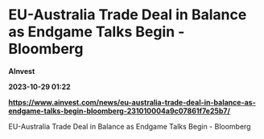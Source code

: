 # EU-Australia Trade Deal in Balance as Endgame Talks Begin - Bloomberg
**AInvest**

**2023-10-29 01:22**

**https://www.ainvest.com/news/eu-australia-trade-deal-in-balance-as-endgame-talks-begin-bloomberg-231010004a9c07861f7e25b7/**

EU-Australia Trade Deal in Balance as Endgame Talks Begin - Bloomberg